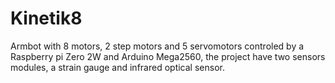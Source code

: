# Kinetik8
Armbot with 8 motors, 2 step motors and 5 servomotors controled by a Raspberry pi Zero 2W and Arduino Mega2560, the project have two sensors modules, a strain gauge and infrared optical sensor.
